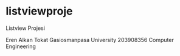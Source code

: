 # listviewproje
Listview Projesi

Eren Alkan
Tokat Gasiosmanpasa University
203908356
Computer Engineering
